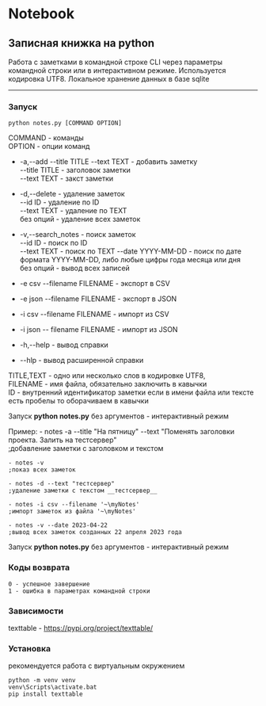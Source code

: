 # Notebook

## Записная книжка на python

Работа с заметками в командной строке CLI через параметры командной строки или в интерактивном режиме. Используется кодировка UTF8. Локальное хранение данных в базе sqlite

---
### Запуск 
    python notes.py [COMMAND OPTION]   
COMMAND - команды    
OPTION - опции команд
- -a,--add --title TITLE --text TEXT - добавить заметку  
    --title TITLE - заголовок заметки  
    --text TEXT - закст заметки  
     
- -d,--delete  - удаление заметок  
   --id ID - удаление по ID  
   --text TEXT - удаление по TEXT  
   без опций - удаление всех заметок

- -v,--search_notes - поиск заметок  
    --id ID - поиск по ID  
    --text TEXT - поиск по TEXT
    --date YYYY-MM-DD - поиск по дате формата YYYY-MM-DD, либо любые цифры года месяца или дня  
    без опций - вывод всех записей

- -e csv --filename FILENAME - экспорт в CSV
- -e json --filename FILENAME - экспорт в JSON

- -i csv --filename FILENAME - импорт из CSV
- -i json -- filename FILENAME - импорт из JSON

- -h,--help - вывод справки  
- --hlp - вывод расширенной справки

TITLE,TEXT - одно или несколько слов в кодировке UTF8,  
FILENAME - имя файла, обязательно заключить в кавычки  
ID - внутренний идентификатор заметки
если в имени файла или тексте есть пробелы то оборачиваем в кавычки

Запуск __python notes.py__ без аргументов - интерактивный режим

Пример:
    - notes -a --title "На пятницу" --text "Поменять заголовки проекта. Залить на тестсервер"  
    ;добавление заметки с заголовком и текстом  

    - notes -v  
    ;показ всех заметок  

    - notes -d --text "тестсервер"  
    ;удаление заметки с текстом __тестсервер__  

    - notes -i csv --filename '~\myNotes'  
    ;импорт заметок из файла '~\myNotes'  

    - notes -v --date 2023-04-22
    ;вывод всех заметок созданных 22 апреля 2023 года
    
    
Запуск __python notes.py__ без аргументов - интерактивный режим

### Коды возврата
    0 - успешное завершение  
    1 - ошибка в параметрах командной строки

### Зависимости

texttable - https://pypi.org/project/texttable/


### Установка
рекомендуется работа с виртуальным окружением  

    python -m venv venv  
    venv\Scripts\activate.bat  
    pip install texttable  
